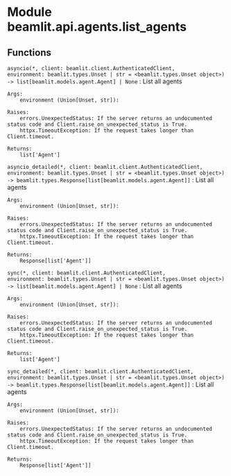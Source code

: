 Module beamlit.api.agents.list_agents
=====================================

Functions
---------

`asyncio(*, client: beamlit.client.AuthenticatedClient, environment: beamlit.types.Unset | str = <beamlit.types.Unset object>) ‑> list[beamlit.models.agent.Agent] | None`
:   List all agents
    
    Args:
        environment (Union[Unset, str]):
    
    Raises:
        errors.UnexpectedStatus: If the server returns an undocumented status code and Client.raise_on_unexpected_status is True.
        httpx.TimeoutException: If the request takes longer than Client.timeout.
    
    Returns:
        list['Agent']

`asyncio_detailed(*, client: beamlit.client.AuthenticatedClient, environment: beamlit.types.Unset | str = <beamlit.types.Unset object>) ‑> beamlit.types.Response[list[beamlit.models.agent.Agent]]`
:   List all agents
    
    Args:
        environment (Union[Unset, str]):
    
    Raises:
        errors.UnexpectedStatus: If the server returns an undocumented status code and Client.raise_on_unexpected_status is True.
        httpx.TimeoutException: If the request takes longer than Client.timeout.
    
    Returns:
        Response[list['Agent']]

`sync(*, client: beamlit.client.AuthenticatedClient, environment: beamlit.types.Unset | str = <beamlit.types.Unset object>) ‑> list[beamlit.models.agent.Agent] | None`
:   List all agents
    
    Args:
        environment (Union[Unset, str]):
    
    Raises:
        errors.UnexpectedStatus: If the server returns an undocumented status code and Client.raise_on_unexpected_status is True.
        httpx.TimeoutException: If the request takes longer than Client.timeout.
    
    Returns:
        list['Agent']

`sync_detailed(*, client: beamlit.client.AuthenticatedClient, environment: beamlit.types.Unset | str = <beamlit.types.Unset object>) ‑> beamlit.types.Response[list[beamlit.models.agent.Agent]]`
:   List all agents
    
    Args:
        environment (Union[Unset, str]):
    
    Raises:
        errors.UnexpectedStatus: If the server returns an undocumented status code and Client.raise_on_unexpected_status is True.
        httpx.TimeoutException: If the request takes longer than Client.timeout.
    
    Returns:
        Response[list['Agent']]